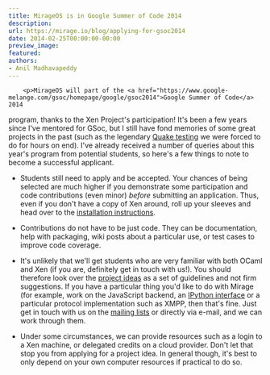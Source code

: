```yaml
---
title: MirageOS is in Google Summer of Code 2014
description:
url: https://mirage.io/blog/applying-for-gsoc2014
date: 2014-02-25T00:00:00-00:00
preview_image:
featured:
authors:
- Anil Madhavapeddy
---
```



        <p>MirageOS will part of the <a href="https://www.google-melange.com/gsoc/homepage/google/gsoc2014">Google Summer of Code</a> 2014
program, thanks to the Xen Project's participation!  It's been a few years
since I've mentored for GSoc, but I still have fond memories of some great
projects in the past (such as the legendary <a href="http://vmgl.sourceforge.net/">Quake testing</a>
we were forced to do for hours on end).  I've already received a number of
queries about this year's program from potential students, so here's a few
things to note to become a successful applicant.</p>
<ul>
<li>
<p>Students still need to apply and be accepted. Your chances of being
selected are much higher if you demonstrate some participation and
code contributions (even minor) <em>before</em> submitting an application.
Thus, even if you don't have a copy of Xen around, roll up your sleeves
and head over to the <a href="https://mirage.io/docs/install">installation instructions</a>.</p>
</li>
<li>
<p>Contributions do not have to be just code.  They can be documentation,
help with packaging, wiki posts about a particular use, or test cases
to improve code coverage.</p>
</li>
<li>
<p>It's unlikely that we'll get students who are very familiar with both
OCaml and Xen (if you are, definitely get in touch with us!).  You should
therefore look over the <a href="http://wiki.xen.org/wiki/GSoc_2014#Mirage_OS">project ideas</a>
as a set of guidelines and not firm suggestions.  If you have a particular
thing you'd like to do with Mirage (for example, work on the JavaScript
backend, an <a href="https://github.com/andrewray/iocamljs">IPython interface</a> or
a particular protocol implementation such as XMPP, then that's fine.  Just
get in touch with us on the <a href="https://mirage.io/community">mailing lists</a> or directly via
e-mail, and we can work through them.</p>
</li>
<li>
<p>Under some circumstances, we can provide resources such as a login to
a Xen machine, or delegated credits on a cloud provider.  Don't let that
stop you from applying for a project idea.  In general though, it's best
to only depend on your own computer resources if practical to do so.</p>
</li>
</ul>

      
